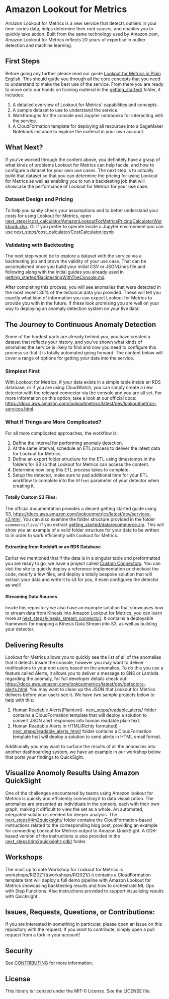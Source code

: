# Amazon Lookout for Metrics
Amazon Lookout for Metrics is a new service that detects outliers in your time-series data, helps determine their root causes, and
enables you to quickly take action. Built from the same technology used by Amazon.com, Amazon Lookout for Metrics reﬂects
20 years of expertise in outlier detection and machine learning.

## First Steps
Before going any further please read our guide [Lookout for Metrics in Plain English](LookoutForMetricsInPlainEnglish.md). This should guide you through all the core concepts that you need to understand to make the best use of the service. From there you are ready to move onto our hands on training material in the [getting_started/](getting_started/) folder, it includes:

1. A detailed overview of Lookout for Metrics' capabilities and concepts. 
1. A sample dataset to use to understand the service.
1. Walkthroughs for the console and Jupyter notebooks for interacting with the service.
1. A CloudFormation template for deploying all resources into a SageMaker Notebook Instance to explore the material in your own account.

## What Next?
If you've worked through the content above, you definitely have a grasp of what kinds of problems Lookout for Metrics can help tackle, and how to configure a dataset for your own use cases. The next step is to actually build that dataset so that you can determine the pricing for using Lookout for Metrics as well as enabling you to run a backtesting job that will showcase the performance of Lookout for Metrics for your use case.

### Dataset Design and Pricing
To help you sanity check your assumptions and to better understand your costs for using Lookout for Metrics, open [next_steps/cost_calculator/AmazonLookoutForMetricsPricingCalculatorWorkbook.xlsx](next_steps/cost_calculator/AmazonLookoutForMetricsPricingCalculatorWorkbook.xlsx). Or if you prefer to operate inside a Jupyter environment you can use [next_steps/cost_calculator/CostCalculator.ipynb](next_steps/cost_calculator/CostCalculator.ipynb)


### Validating with Backtesting
The next step would be to explore a dataset with the service via a backtesting job and prove the validity of your use case. That can be accomplished once you build your initial CSV or JSONLines file and following along with the initial guides you already used in [getting_started/BacktestingWithTheConsole.md](getting_started/BacktestingWithTheConsole.md).

After completing this process, you will see anomalies that were detected in the most recent 30% of the historical data you provided. These will tell you exactly what kind of information you can expect Lookout for Metrics to provide you with in the future. If these look promising you are well on your way to deploying an anomaly detection system on your live data!

## The Journey to Continuous Anomaly Detection

Some of the hardest parts are already behind you, you have created a dataset that reflects your history, and you've shown what kinds of anomalies the service is likely to find and now you need to configure this process so that it is totally automated going forward. The content below will cover a range of options for getting your data into the service.

### Simplest First
With Lookout for Metrics, if your data exists in a simple table inside an RDS database, or if you are using CloudWatch, you can simply create a new detector with the relevant connector via the console and you are all set. For more information on this option, take a look at our official docs: https://docs.aws.amazon.com/lookoutmetrics/latest/dev/lookoutmetrics-services.html.

### What If Things are More Complicated?

For all more complicated approaches, the workflow is:

1. Define the interval for performing anomaly detection.
2. At the same interval, schedule an ETL process to deliver the latest data for Lookout for Metrics.
3. Define an export folder structure for the ETL using timestamps in the folders for S3 so that Lookout for Metrics can access the content.
4. Determine how long this ETL process takes to complete.
5. Setup the detector, make sure to pad additional time for your ETL workflow to complete into the `Offset` parameter of your detector when creating it.

#### Totally Custom S3 Files:
The official documentation provides a decent getting started guide using S3, https://docs.aws.amazon.com/lookoutmetrics/latest/dev/services-s3.html. You can also examine the folder structure provided in the folder `ecommerce/live/` if you extract [getting_started/data/ecommerce.zip](getting_started/data/ecommerce.zip). This will show you an example of a valid folder structure for your data to be written to in order to work efficiently with Lookout for Metrics.


#### Extracting from Redshift or an RDS Database
Earlier we mentioned that if the data is in a singular table and preformatted you are ready to go, we have a project called [Custom Connectors](https://github.com/aws-samples/amazon-lookout-for-metrics-custom-connectors). You can visit the site to quickly deploy a reference implementation or checkout the code, modify a few files, and deploy a totally bespoke solution that will extract your data and write it to s3 for you, it even configures the detector as well!


#### Streaming Data Sources
Inside this repository we also have an example solution that showcases how to stream data from Kinesis into Amazon Lookout for Metrics, you can learn more at [next_steps/kinesis_stream_connector/](next_steps/kinesis_stream_connector/). It contains a deployable framework for mapping a Kinesis Data Stream into S3, as well as building your detector.

## Delivering Results
Lookout for Metrics allows you to quickly see the list of all of the anomalies that it detects inside the console, however you may want to deliver notifications to your end users based on the anomalies. To do this you use a feature called Alerts, it allows you to deliver a message to SNS or Lambda regarding the anomaly, for full developer details check out: https://docs.aws.amazon.com/lookoutmetrics/latest/dev/detectors-alerts.html. You may want to clean up the JSON that Lookout for Metrics delivers before your users see it. We have two sample projects below to help with this:

1. Human Readable Alerts(Plaintext)- [next_steps/readable_alerts/](next_steps/readable_alerts/) folder contains a CloudFormation template that will deploy a solution to convert JSON alert responses into human readable plain text.
1. Human Readable Alerts in HTML(Richly formatted) - [next_steps/readable_alerts_html/](next_steps/readable_alerts_html/) folder contains a CloudFormation template that will deploy a solution to send alerts in HTML email format.

Additionally you may want to surface the results of all the anomalies into another dashboarding system, we have an example in our workshop below that ports your findings to QuickSight.

## Visualize Anomoly Results Using Amazon QuickSight
One of the challenges encountered by teams using Amazon lookout for Metrics is quickly and efficiently connecting it to data visualization. The anomalies are presented as individuals in the console, each with their own graph, making it difficult to view the set as a whole. An automated, integrated solution is needed for deeper analysis. The [next_steps/l4m2quicksight/](next_steps/l4m2quicksight/) folder contains the CloudFormation-based instructions related to the corresponding blog post, providing an example for connecting Lookout for Metrics output to Amazon QuickSight. A CDK-based version of the instructions is also provided in the [next_steps/l4m2quicksight-cdk/](next_steps/l4m2quicksight-cdk/) folder.

## Workshops

The most up to date Workshop for Lookout for Metrics is workshops/RI2021/](workshops/RI2021/) it contains a CloudFormation template taht will deploy a full demo pipeline with Amazon Lookout for Metrics showcasing backtesting results and how to orchestrate ML Ops with Step Functions. Also instructions provided to support visualizing results with Quicksight.

## Issues, Requests, Questions, or Contributions:
If you are interested in something in particular, please open an Issue on this repository with the request. If you want to contribute, simply open a pull request from a fork in your account!

## Security

See [CONTRIBUTING](CONTRIBUTING.md#security-issue-notifications) for more information.

## License

This library is licensed under the MIT-0 License. See the LICENSE file.

